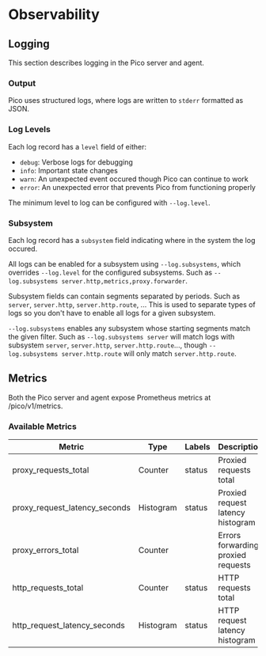 # Observability

## Logging
This section describes logging in the Pico server and agent.

### Output
Pico uses structured logs, where logs are written to `stderr` formatted as
JSON.

### Log Levels
Each log record has a `level` field of either:
* `debug`: Verbose logs for debugging
* `info`: Important state changes
* `warn`: An unexpected event occured though Pico can continue to work
* `error`: An unexpected error that prevents Pico from functioning
properly

The minimum level to log can be configured with `--log.level`.

### Subsystem
Each log record has a `subsystem` field indicating where in the system the
log occured.

All logs can be enabled for a subsystem using `--log.subsystems`, which
overrides `--log.level` for the configured subsystems. Such as
`--log.subsystems server.http,metrics,proxy.forwarder`.

Subsystem fields can contain segments separated by periods. Such as
`server`, `server.http`, `server.http.route`, ... This is used to separate
types of logs so you don't have to enable all logs for a given subsystem.

`--log.subsystems` enables any subsystem whose starting segments match the
given filter. Such as `--log.subsystems server` will match logs with subsystem
`server`, `server.http`, `server.http.route`..., though
`--log.subsystems server.http.route` will only match `server.http.route`.

## Metrics
Both the Pico server and agent expose Prometheus metrics at /pico/v1/metrics.

### Available Metrics
| Metric                             | Type      | Labels        | Description                                        |
| ---------------------------------- | --------- | ------------- | -------------------------------------------------- |
| proxy_requests_total               | Counter   | status        | Proxied requests total                             |
| proxy_request_latency_seconds      | Histogram | status        | Proxied request latency histogram                  |
| proxy_errors_total                 | Counter   |               | Errors forwarding proxied requests                 |
| http_requests_total                | Counter   | status        | HTTP requests total                                |
| http_request_latency_seconds       | Histogram | status        | HTTP request latency histogram                     |
